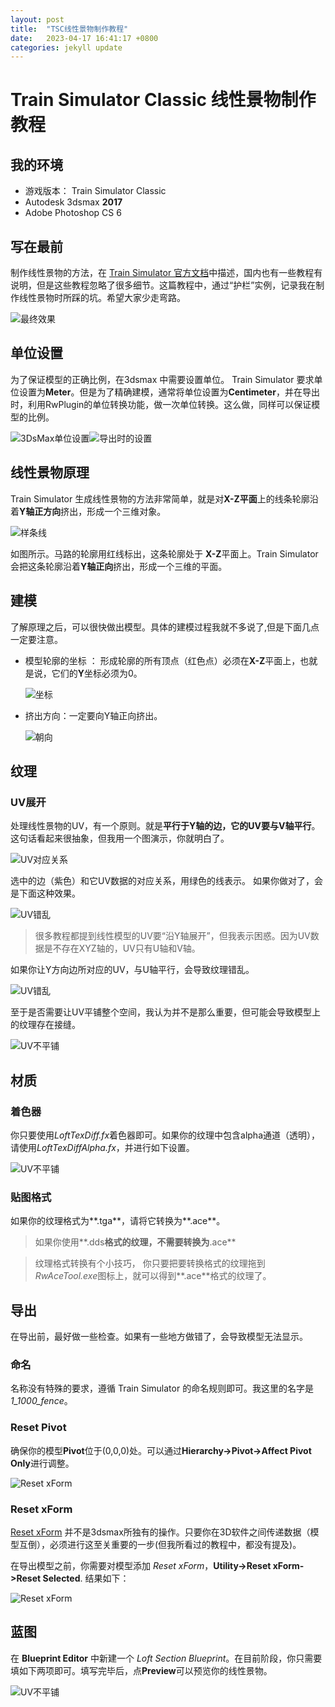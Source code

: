 ```yaml
---
layout: post
title:  "TSC线性景物制作教程"
date:   2023-04-17 16:41:17 +0800
categories: jekyll update
---
```

# Train Simulator Classic 线性景物制作教程

## 我的环境
* 游戏版本： Train Simulator Classic
* Autodesk 3dsmax **2017**
* Adobe Photoshop CS 6

## 写在最前
制作线性景物的方法，在 [Train Simulator 官方文档](https://sites.google.com/a/railsimdev.com/dtgts1sdk/reference-manual/art-guidelines/procedural-lofted-geometry)中描述，国内也有一些教程有说明，但是这些教程忽略了很多细节。这篇教程中，通过“护栏”实例，记录我在制作线性景物时所踩的坑。希望大家少走弯路。

![最终效果](https://eviswong.github.io/assets/procedual-lofted-scenery-tutorial/preview.jpg)

## 单位设置
为了保证模型的正确比例，在3dsmax 中需要设置单位。 Train Simulator 要求单位设置为**Meter**。但是为了精确建模，通常将单位设置为**Centimeter**，并在导出时，利用RwPlugin的单位转换功能，做一次单位转换。这么做，同样可以保证模型的比例。

![3DsMax单位设置](https://eviswong.github.io/assets/procedual-lofted-scenery-tutorial/unit_settings.png)![导出时的设置](https://eviswong.github.io/assets/procedual-lofted-scenery-tutorial/unit_convert.png)



## 线性景物原理
Train Simulator 生成线性景物的方法非常简单，就是对**X-Z平面**上的线条轮廓沿着**Y轴正方向**挤出，形成一个三维对象。

![样条线](https://eviswong.github.io/assets/procedual-lofted-scenery-tutorial/fig41.png)

如图所示。马路的轮廓用红线标出，这条轮廓处于 **X-Z**平面上。Train Simulator 会把这条轮廓沿着**Y轴正向**挤出，形成一个三维的平面。

## 建模
了解原理之后，可以很快做出模型。具体的建模过程我就不多说了,但是下面几点一定要注意。

* 模型轮廓的坐标 ： 形成轮廓的所有顶点（红色点）必须在**X-Z**平面上，也就是说，它们的**Y**坐标必须为0。

  ![坐标](https://eviswong.github.io/assets/procedual-lofted-scenery-tutorial/modeling_1.png)


* 挤出方向：一定要向Y轴正向挤出。

  ![朝向](https://eviswong.github.io/assets/procedual-lofted-scenery-tutorial/modeling_2.png)


## 纹理
### UV展开
处理线性景物的UV，有一个原则。就是**平行于Y轴的边，它的UV要与V轴平行**。这句话看起来很抽象，但我用一个图演示，你就明白了。

![UV对应关系](https://eviswong.github.io/assets/procedual-lofted-scenery-tutorial/unwrap-uv.jpg)

选中的边（紫色）和它UV数据的对应关系，用绿色的线表示。 如果你做对了，会是下面这种效果。

![UV错乱](https://eviswong.github.io/assets/procedual-lofted-scenery-tutorial/right_uv.png)


>很多教程都提到线性模型的UV要“沿Y轴展开”，但我表示困惑。因为UV数据是不存在XYZ轴的，UV只有U轴和V轴。

如果你让Y方向边所对应的UV，与U轴平行，会导致纹理错乱。

![UV错乱](https://eviswong.github.io/assets/procedual-lofted-scenery-tutorial/wrong_uv.png)

至于是否需要让UV平铺整个空间，我认为并不是那么重要，但可能会导致模型上的纹理存在接缝。

![UV不平铺](https://eviswong.github.io/assets/procedual-lofted-scenery-tutorial/scaled_uv.png)

## 材质

### 着色器

你只要使用*LoftTexDiff.fx*着色器即可。如果你的纹理中包含alpha通道（透明），请使用*LoftTexDiffAlpha.fx*，并进行如下设置。

![UV不平铺](https://eviswong.github.io/assets/procedual-lofted-scenery-tutorial/transparent_material.png)

### 贴图格式

如果你的纹理格式为**.tga**，请将它转换为**.ace**。

> 如果你使用**.dds**格式的纹理，不需要转换为**.ace**

> 纹理格式转换有个小技巧， 你只要把要转换格式的纹理拖到 *RwAceTool.exe*图标上，就可以得到**.ace**格式的纹理了。

## 导出

在导出前，最好做一些检查。如果有一些地方做错了，会导致模型无法显示。
### 命名
名称没有特殊的要求，遵循 Train Simulator 的命名规则即可。我这里的名字是 *1_1000_fence*。
### Reset Pivot

确保你的模型**Pivot**位于(0,0,0)处。可以通过**Hierarchy->Pivot->Affect Pivot Only**进行调整。

![Reset xForm](https://eviswong.github.io/assets/procedual-lofted-scenery-tutorial/reset-pivot.jpg)

### Reset xForm
[Reset xForm](https://help.autodesk.com/view/3DSMAX/2023/ENU/?guid=GUID-B98414B9-4F28-45F4-A1F4-9DA994548ED9) 并不是3dsmax所独有的操作。只要你在3D软件之间传递数据（模型互倒），必须进行这至关重要的一步(但我所看过的教程中，都没有提及)。

在导出模型之前，你需要对模型添加 *Reset xForm*，**Utility->Reset xForm->Reset Selected**. 结果如下：

![Reset xForm](https://eviswong.github.io/assets/procedual-lofted-scenery-tutorial/reset-xForm.jpg)

## 蓝图

在 **Blueprint Editor** 中新建一个 *Loft Section Blueprint*。在目前阶段，你只需要填如下两项即可。填写完毕后，点**Preview**可以预览你的线性景物。

![UV不平铺](https://eviswong.github.io/assets/procedual-lofted-scenery-tutorial/blueprint_1.png)